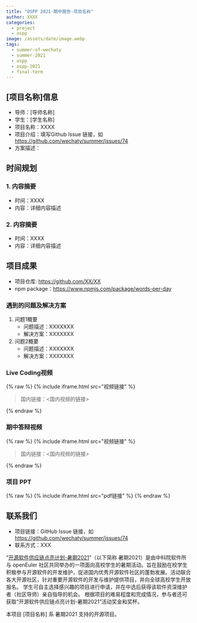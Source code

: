 ```yaml
---
title: "OSPP 2021-期中报告-项目名称"
author: XXXX
categories:
  - project
  - ospp
image: /assets/date/image.webp
tags:
  - summer-of-wechaty
  - summer-2021
  - ospp
  - ospp-2021
  - final-term
---
```


<!-- 以下是注意事项，请提交的时候删除：-->
<!--
1. PDF 建议上传到 [Google Slides](https://docs.google.com/presentation/u/0/) 中，并将 Google Slides 的链接嵌入到博客。如果一定使用本地上传 PDF 的方式，请通过 PDF 压缩软件（如：<https://www.ilovepdf.com/compress_pdf> ）压缩到 1MB 以内。
2. 如果有 npm 或者 pip 包等项目成果，请将你的导师以及其他你认为对你有帮助的 Wechaty Contributor 设置成为这个包的 Maintainers. 
-->

## [项目名称]信息

- 导师：[导师名称]  
- 学生：[学生名称]  
- 项目名称：XXXX
- 项目介绍：填写Github Issue 链接，如 <https://github.com/wechaty/summer/issues/74>
- 方案描述：

## 时间规划

### 1. 内容摘要

- 时间：XXXX
- 内容：详细内容描述

### 2. 内容摘要

- 时间：XXXX
- 内容：详细内容描述

## 项目成果

- 项目仓库: <https://github.com/XX/XX>
- npm package：<https://www.npmjs.com/package/words-per-day>

### 遇到的问题及解决方案

1. 问题1概要
    - 问题描述：XXXXXXX
    - 解决方案：XXXXXXX
1. 问题2概要
    - 问题描述：XXXXXXX
    - 解决方案：XXXXXXX

### Live Coding视频

{% raw %}
{% include iframe.html src="视频链接" %}

> 国内链接：<国内视频的链接>

{% endraw %}

### 期中答辩视频

{% raw %}
{% include iframe.html src="视频链接" %}

> 国内链接：<国内视频的链接>

{% endraw %}

### 项目 PPT

{% raw %}
{% include iframe.html src="pdf链接" %}
{% endraw %}

## 联系我们

- 项目链接：GitHub Issue 链接，如 <https://github.com/wechaty/summer/issues/74>
- 联系方式：XXX

“[开源软件供应链点亮计划-暑期2021](https://summer.iscas.ac.cn)”（以下简称 暑期2021）是由中科院软件所与 openEuler 社区共同举办的一项面向高校学生的暑期活动。旨在鼓励在校学生积极参与开源软件的开发维护，促进国内优秀开源软件社区的蓬勃发展。活动联合各大开源社区，针对重要开源软件的开发与维护提供项目，并向全球高校学生开放报名。 学生可自主选择感兴趣的项目进行申请，并在中选后获得该软件资深维护者（社区导师）亲自指导的机会。 根据项目的难易程度和完成情况，参与者还可获取“开源软件供应链点亮计划-暑期2021”活动奖金和奖杯。

本项目 [项目名称] 系 暑期2021 支持的开源项目。
